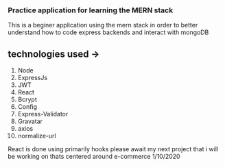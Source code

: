 ### Practice application for learning the **MERN** stack

This is a beginer application using the mern stack in order to better understand how to code express backends and interact with mongoDB

## technologies used ->

1. Node
2. ExpressJs
3. JWT
4. React
5. Bcrypt
6. Config
7. Express-Validator
8. Gravatar
9. axios
10. normalize-url

React is done using primarily hooks
please await my next project that i will be working on thats centered around e-commerce
1/10/2020
